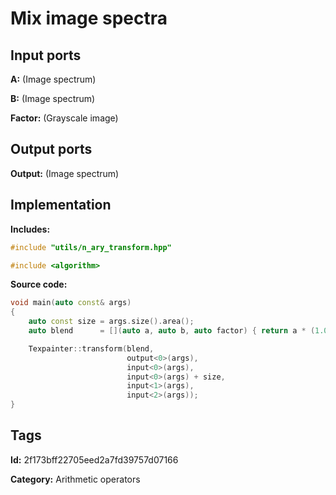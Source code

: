 # Mix image spectra

## Input ports

__A:__ (Image spectrum)

__B:__ (Image spectrum)

__Factor:__ (Grayscale image)

## Output ports

__Output:__ (Image spectrum)

## Implementation

__Includes:__ 

```c++
#include "utils/n_ary_transform.hpp"

#include <algorithm>
```

__Source code:__ 

```c++
void main(auto const& args)
{
	auto const size = args.size().area();
	auto blend      = [](auto a, auto b, auto factor) { return a * (1.0f - factor) + b * factor; };

	Texpainter::transform(blend,
	                      output<0>(args),
	                      input<0>(args),
	                      input<0>(args) + size,
	                      input<1>(args),
	                      input<2>(args));
}
```

## Tags

__Id:__ 2f173bff22705eed2a7fd39757d07166

__Category:__ Arithmetic operators